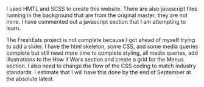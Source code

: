 I used HMTL and SCSS to create this website. There are also javascript files running in the background that are from the original master, they are not mine. I have commented out a javascript section that I am attempting to learn. 

The FreshEats project is not complete because I got ahead of myself trying to add a slider. I have the html skeleton, some CSS, and some media queries complete but still need more time to complete styling, all media queries, add illustrations to the How it Worx section and create a grid for the Menus section. I also need to change the flow of the CSS coding to match industry standards. I estimate that I will have this done by the end of September at the absolute latest.